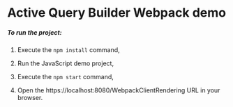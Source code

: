 # Active Query Builder Webpack demo

##### To run the project:

1. Execute the `npm install` command,

2. Run the JavaScript demo project,

3. Execute the `npm start` command,

4. Open the https://localhost:8080/WebpackClientRendering URL in your browser.
